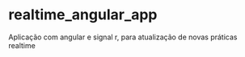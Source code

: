 # realtime_angular_app

Aplicação com angular e signal r, para atualização de novas práticas realtime
